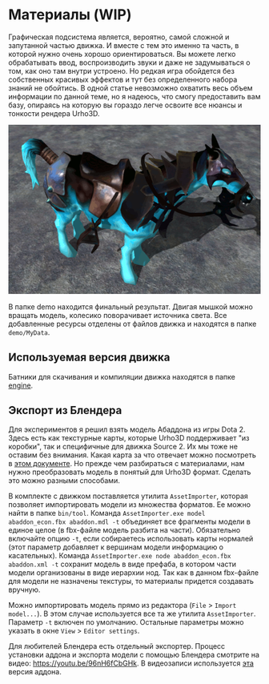# Материалы (WIP)

Графическая подсистема является, вероятно, самой сложной и запутанной частью движка. И вместе с тем это именно та часть, в которой нужно очень хорошо ориентироваться. Вы можете легко обрабатывать ввод, воспроизводить звуки и даже не задумываться о том, как оно там внутри устроено. Но редкая игра обойдется без собственных красивых эффектов и тут без определенного набора знаний не обойтись. В одной статье невозможно охватить весь объем информации по данной теме, но я надеюсь, что смогу предоставить вам базу, опираясь на которую вы гораздо легче освоите все нюансы и тонкости рендера Urho3D.

![](images/abaddon.gif)

В папке demo находится финальный результат. Двигая мышкой можно вращать модель, колесико поворачивает источника света. Все добавленные ресурсы отделены от файлов движка и находятся в папке `demo/MyData`.

## Используемая версия движка

Батники для скачивания и компиляции движка находятся в папке [engine](engine).

## Экспорт из Блендера

Для экспериментов я решил взять модель Абаддона из игры Dota 2. Здесь есть как текстурные карты, которые Urho3D поддерживает "из коробки", так и специфичные для движка Source 2. Их мы тоже не оставим без внимания. Какая карта за что отвечает можно посмотреть в [этом документе](http://media.steampowered.com/apps/dota2/workshop/Dota2ShaderMaskGuide.pdf). Но прежде чем разбираться с материалами, нам нужно преобразовать модель в понятый для Urho3D формат. Сделать это можно разными способами.

В комплекте с движком поставляется утилита `AssetImporter`, которая позволяет импортировать модели из множества форматов. Ее можно найти в папке `bin/tool`. Команда `AssetImporter.exe model abaddon_econ.fbx abaddon.mdl -t` объединяет все фрагменты модели в единое целое (в fbx-файле модель разбита на части). Обязательно включайте опцию `-t`, если собираетесь использовать карты нормалей (этот параметр добавляет к вершинам модели информацию о касательных). Команда `AssetImporter.exe node abaddon_econ.fbx abaddon.xml -t` сохранит модель в виде префаба, в котором части модели организованы в виде иерархии нод. Так как в данном fbx-файле для модели не назначены текстуры, то материалы придется создавать вручную.

Можно импортировать модель прямо из редактора (`File` > `Import model...`). В этом случае используется все та же утилита `AssetImporter`. Параметр `-t` включен по умолчанию. Остальные параметры можно указать в окне `View` > `Editor settings`.

Для любителей Блендера есть отдельный экспортер. Процесс установки аддона и экспорта модели с помощью Блендера смотрите на видео: <https://youtu.be/96nH6fCbGHk>. В видеозаписи используется [эта](https://github.com/urho3d-tools/blender-exporter/tree/54467a488395d86282ce18e77626a34f61ceb391) версия аддона.



